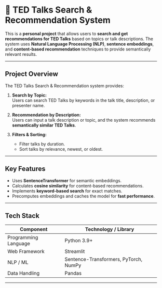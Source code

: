 # 🎤 TED Talks Search & Recommendation System

This is a **personal project** that allows users to **search and get recommendations for TED Talks** based on topics or talk descriptions. The system uses **Natural Language Processing (NLP)**, **sentence embeddings**, and **content-based recommendation** techniques to provide semantically relevant results.

---

## **Project Overview**

The TED Talks Search & Recommendation system provides:

1. **Search by Topic:**  
   Users can search TED Talks by keywords in the talk title, description, or presenter name.

2. **Recommendation by Description:**  
   Users can input a talk description or topic, and the system recommends **semantically similar TED Talks**.

3. **Filters & Sorting:**  
   - Filter talks by duration.  
   - Sort talks by relevance, newest, or oldest.

---

## **Key Features**

- Uses **SentenceTransformer** for semantic embeddings.  
- Calculates **cosine similarity** for content-based recommendations.  
- Implements **keyword-based search** for exact matches.  
- Precomputes embeddings and caches the model for **fast performance**. 

---

## **Tech Stack**

| Component           | Technology / Library |
|--------------------|--------------------|
| Programming Language | Python 3.9+ |
| Web Framework        | Streamlit |
| NLP / ML             | Sentence-Transformers, PyTorch, NumPy |
| Data Handling        | Pandas |

---


